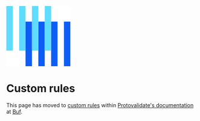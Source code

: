 ![The Buf logo](https://raw.githubusercontent.com/bufbuild/protovalidate/main/.github/buf-logo.svg) 

# Custom rules

This page has moved to [custom rules][custom-rules] within [Protovalidate's documentation][protovalidate] at [Buf][buf].

[buf]: https://buf.build
[protovalidate]: https://buf.build/docs/protovalidate/
[custom-rules]: https://buf.build/docs/protovalidate/schemas/custom-rules/
